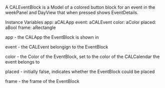 A CALEventBlock is a Model of a colored button block for an event in the weekPanel and DayView that when pressed shows EventDetails. 

Instance Variables 
	app:		aCALApp
	event: 	aCALEvent
	color: 	aColor 
	placed: 	aBool 
	frame: 	aRectangle 

app
	- the CALApp the EventBlock is shown in 

event 
	- the CALEvent belongign to the EventBlock 

color 
	- the Color of the EventBlock, set to the color of the CALCalendar the event belongs to   
	
placed 
	- initially false, indicates whether the EventBlock could be placed  
	
frame 
	- the frame of the EventBlock  